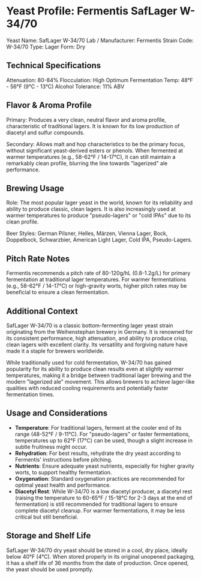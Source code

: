 # Yeast Profile:  Fermentis SafLager W-34/70

Yeast Name: SafLager W-34/70
Lab / Manufacturer: Fermentis
Strain Code: W-34/70
Type: Lager
Form: Dry

## Technical Specifications

Attenuation: 80-84%
Flocculation: High
Optimum Fermentation Temp: 48°F - 56°F (9°C - 13°C)
Alcohol Tolerance: 11% ABV

## Flavor & Aroma Profile

Primary: Produces a very clean, neutral flavor and aroma profile, characteristic of traditional lagers. It is known for its low production of diacetyl and sulfur compounds.

Secondary: Allows malt and hop characteristics to be the primary focus, without significant yeast-derived esters or phenols. When fermented at warmer temperatures (e.g., 58-62°F / 14-17°C), it can still maintain a remarkably clean profile, blurring the line towards "lagerized" ale performance.

## Brewing Usage

Role: The most popular lager yeast in the world, known for its reliability and ability to produce classic, clean lagers. It is also increasingly used at warmer temperatures to produce "pseudo-lagers" or "cold IPAs" due to its clean profile.

Beer Styles: German Pilsner, Helles, Märzen, Vienna Lager, Bock, Doppelbock, Schwarzbier, American Light Lager, Cold IPA, Pseudo-Lagers.

## Pitch Rate Notes

Fermentis recommends a pitch rate of 80-120g/hL (0.8-1.2g/L) for primary fermentation at traditional lager temperatures. For warmer fermentations (e.g., 58-62°F / 14-17°C) or high-gravity worts, higher pitch rates may be beneficial to ensure a clean fermentation.

## Additional Context

SafLager W-34/70 is a classic bottom-fermenting lager yeast strain originating from the Weihenstephan brewery in Germany. It is renowned for its consistent performance, high attenuation, and ability to produce crisp, clean lagers with excellent clarity. Its versatility and forgiving nature have made it a staple for brewers worldwide.

While traditionally used for cold fermentation, W-34/70 has gained popularity for its ability to produce clean results even at slightly warmer temperatures, making it a bridge between traditional lager brewing and the modern "lagerized ale" movement. This allows brewers to achieve lager-like qualities with reduced cooling requirements and potentially faster fermentation times.

## Usage and Considerations

* **Temperature**: For traditional lagers, ferment at the cooler end of its range (48-52°F / 9-11°C). For "pseudo-lagers" or faster fermentations, temperatures up to 62°F (17°C) can be used, though a slight increase in subtle fruitiness might occur.
* **Rehydration**: For best results, rehydrate the dry yeast according to Fermentis' instructions before pitching.
* **Nutrients**: Ensure adequate yeast nutrients, especially for higher gravity worts, to support healthy fermentation.
* **Oxygenation**: Standard oxygenation practices are recommended for optimal yeast health and performance.
* **Diacetyl Rest**: While W-34/70 is a low diacetyl producer, a diacetyl rest (raising the temperature to 60-65°F / 15-18°C for 2-3 days at the end of fermentation) is still recommended for traditional lagers to ensure complete diacetyl cleanup. For warmer fermentations, it may be less critical but still beneficial.

## Storage and Shelf Life

SafLager W-34/70 dry yeast should be stored in a cool, dry place, ideally below 40°F (4°C). When stored properly in its original unopened packaging, it has a shelf life of 36 months from the date of production. Once opened, the yeast should be used promptly.
